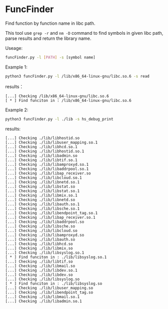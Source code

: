 # FuncFinder
Find function by function name in libc path.

This tool use `grep -r` and `nm -D` command to find symbols in given libc path, parse results and return the library name.

Useage:

```bash
funcFinder.py -l [PATH] -s [symbol name]
```

Example 1:

```bash
python3 funcFinder.py -l /lib/x86_64-linux-gnu/libc.so.6 -s read
```

results：

```text
[...] Checking /lib/x86_64-linux-gnu/libc.so.6
[ * ] Find funciton in : /lib/x86_64-linux-gnu/libc.so.6
```

Example 2:

```bash
python3 funcFinder.py -l ./lib -s hs_debug_print
```

results:

```text
[...] Checking ./lib/libhostid.so
[...] Checking ./lib/libuser_mapping.so.1
[...] Checking ./lib/libhcd.so.1
[...] Checking ./lib/libhostid.so.1
[...] Checking ./lib/libadmin.so
[...] Checking ./lib/libtif.so.1
[...] Checking ./lib/libamproxyd.so.1
[...] Checking ./lib/libaddrpool.so.1
[...] Checking ./lib/libap_receiver.so
[...] Checking ./lib/libcloud.so.1
[...] Checking ./lib/libnetd.so.1
[...] Checking ./lib/libstat.so
[...] Checking ./lib/libstat.so.1
[...] Checking ./lib/libmix.so.1
[...] Checking ./lib/libnetd.so
[...] Checking ./lib/libauth.so.1
[...] Checking ./lib/libsche.so.1
[...] Checking ./lib/libendpoint_tag.so.1
[...] Checking ./lib/libap_receiver.so.1
[...] Checking ./lib/libaddrpool.so
[...] Checking ./lib/libsche.so
[...] Checking ./lib/libcloud.so
[...] Checking ./lib/libamproxyd.so
[...] Checking ./lib/libauth.so
[...] Checking ./lib/libhcd.so
[...] Checking ./lib/libmix.so
[...] Checking ./lib/libsyslog.so.1
[ * ] Find funciton in : ./lib/libsyslog.so.1
[...] Checking ./lib/libtif.so
[...] Checking ./lib/libmail.so
[...] Checking ./lib/libdev.so.1
[...] Checking ./lib/libdev.so
[...] Checking ./lib/libsyslog.so
[ * ] Find funciton in : ./lib/libsyslog.so
[...] Checking ./lib/libuser_mapping.so
[...] Checking ./lib/libendpoint_tag.so
[...] Checking ./lib/libmail.so.1
[...] Checking ./lib/libadmin.so.1
```

